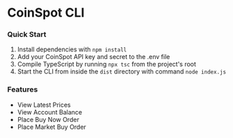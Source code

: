 CoinSpot CLI
============

### Quick Start

1. Install dependencies with `npm install`
2. Add your CoinSpot API key and secret to the .env file
3. Compile TypeScript by running `npx tsc` from the project's root
4. Start the CLI from inside the `dist` directory with command `node index.js`

### Features

* View Latest Prices
* View Account Balance
* Place Buy Now Order
* Place Market Buy Order
